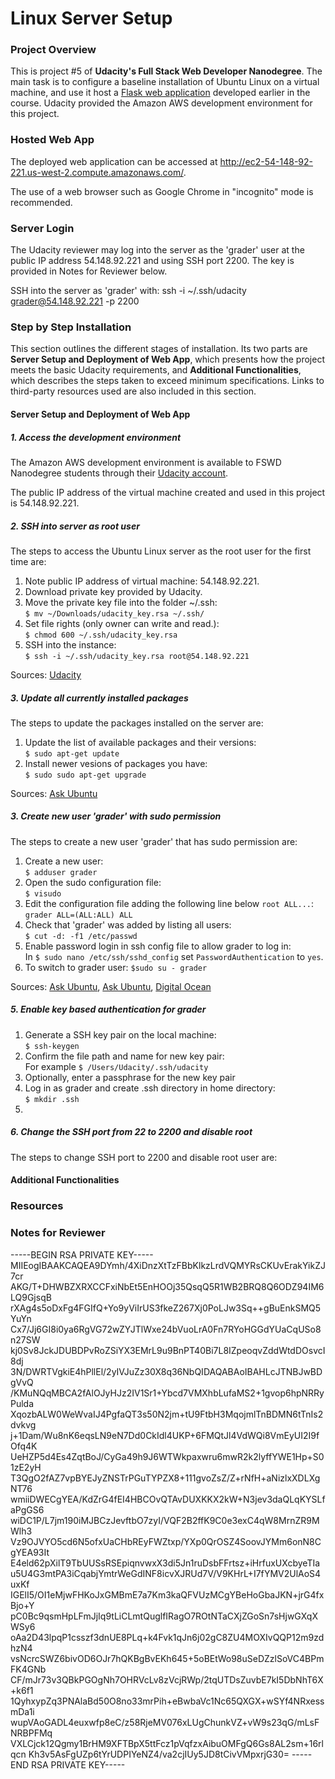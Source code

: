 # Linux Server Setup

### Project Overview
This is project #5 of **Udacity's Full Stack Web Developer Nanodegree**.
The main task is to configure a baseline installation of Ubuntu Linux
on a virtual machine, and use it host a [Flask web application][1] 
developed earlier in the course. Udacity provided the Amazon AWS development
environment for this project.

### Hosted Web App

The deployed web application can be accessed at
http://ec2-54-148-92-221.us-west-2.compute.amazonaws.com/. 

The use of a web browser such as Google Chrome in "incognito" mode is recommended.

### Server Login

The Udacity reviewer may log into the server as the 'grader' user
at the public IP address 54.148.92.221 and using SSH port 2200. The
key is provided in Notes for Reviewer below.

SSH into the server as 'grader' with: ssh -i ~/.ssh/udacity grader@54.148.92.221 -p 2200

### Step by Step Installation
This section outlines the different stages of installation. Its two parts
are **Server Setup and Deployment of Web App**, which presents how the project
meets the basic Udacity requirements, and **Additional Functionalities**, 
which describes the steps taken to exceed minimum specifications. Links to 
third-party resources used are also included in this section. 

#### Server Setup and Deployment of Web App

##### 1. Access the development environment
The Amazon AWS development environment is available to FSWD Nanodegree
students through their [Udacity account][2].

The public IP address of the virtual machine created and used in this project
is 54.148.92.221.

##### 2. SSH into server as root user
The steps to access the Ubuntu Linux server as the root user for the first
time are:

1. Note public IP address of virtual machine: 54.148.92.221.
2. Download private key provided by Udacity.
3. Move the private key file into the folder ~/.ssh:  
  `$ mv ~/Downloads/udacity_key.rsa ~/.ssh/`
4. Set file rights (only owner can write and read.):  
  `$ chmod 600 ~/.ssh/udacity_key.rsa`
5. SSH into the instance:  
  `$ ssh -i ~/.ssh/udacity_key.rsa root@54.148.92.221` 

Sources: [Udacity][3]

##### 3. Update all currently installed packages
The steps to update the packages installed on the server are:

1. Update the list of available packages and their versions:  
  `$ sudo apt-get update`
2. Install newer vesions of packages you have:  
  `$ sudo sudo apt-get upgrade`

Sources: [Ask Ubuntu][4]

##### 3. Create new user 'grader' with sudo permission
The steps to create a new user 'grader' that has sudo permission are:

1. Create a new user:  
  `$ adduser grader`
2. Open the sudo configuration file:  
  `$ visudo`
3. Edit the configuration file adding the following line below `root ALL...`:  
  `grader ALL=(ALL:ALL) ALL`
4. Check that 'grader' was added by listing all users:    
  `$ cut -d: -f1 /etc/passwd`
5. Enable password login in ssh config file to allow grader to log in:   
   In `$ sudo nano /etc/ssh/sshd_config` set `PasswordAuthentication` to `yes`.
6. To switch to grader user:
  `$sudo su - grader`

Sources: [Ask Ubuntu][6], [Ask Ubuntu][7], [Digital Ocean][5]

##### 5. Enable key based authentication for grader

1. Generate a SSH key pair on the local machine:  
  `$ ssh-keygen`
2. Confirm the file path and name for new key pair:  
   For example `$ /Users/Udacity/.ssh/udacity`
3. Optionally, enter a passphrase for the new key pair
4. Log in as grader and create .ssh directory in home directory:  
   `$ mkdir .ssh`
5. 

##### 6. Change the SSH port from 22 to 2200 and disable root
The steps to change SSH port to 2200 and disable root user are:




#### Additional Functionalities

### Resources

### Notes for Reviewer

-----BEGIN RSA PRIVATE KEY-----
MIIEogIBAAKCAQEA9DYmh/4XiDnzXtTzFBbKlkzLrdVQMYRsCKUvErakYikZJ7cr
AKG/T+DHWBZXRXCCFxiNbEt5EnHOOj35QsqQ5R1WB2BRQ8Q6ODZ94IM6LQ9GjsqB
rXAg4s5oDxFg4FGIfQ+Yo9yViIrUS3fkeZ267Xj0PoLJw3Sq++gBuEnkSMQ5YuYn
Cx7/Jj6GI8i0ya6RgVG72wZYJTlWxe24bVuoLrA0Fn7RYoHGGdYUaCqUSo8n27SW
kj0Sv8JckJDUBDPvRoZSiYX3EMrL9u9BnPT40Bi7L8IZpeoqvZddWtdDOsvcI8dj
3N/DWRTVgkiE4hPllEl/2yIVJuZz30X8q36NbQIDAQABAoIBAHLcJTNBJwBDgVvQ
/KMuNQqMBCA2fAlOJyHJz2IV1Sr1+Ybcd7VMXhbLufaMS2+1gvop6hpNRRyPulda
XqozbALW0WeWvaIJ4PgfaQT3s50N2jm+tU9FtbH3MqojmlTnBDMN6tTnIs2dvkvg
j+1Dam/Wu8nK6eqsLN9eN7Dd0CkIdl4UKP+6FMQtJl4VdWQi8VmEyUI2I9fOfq4K
UeHZP5d4Es4ZqtBoJ/CyGa49h9J6WTWkpaxwru6mwR2k2lyffYWE1Hp+S01zE2yH
T3QgO2fAZ7vpBYEJyZNSTrPGuTYPZX8+111gvoZsZ/Z+rNfH+aNizlxXDLXgNT76
wmiiDWECgYEA/KdZrG4fEI4HBCOvQTAvDUXKKX2kW+N3jev3daQLqKYSLfaPgGS6
wiDC1P/L7jm190iMJBCzJevftbO7zyI/VQF2B2ffK9C0e3exC4qW8MrnZR9MWlh3
Vz9OJVYO5cd6N5ofxUaCHbREyFWZtxp/YXp0QrOSZ4SoovJYMm6onN8CgYEA93It
E4eld62pXilT9TbUUSsRSEpiqnvwxX3di5Jn1ruDsbFFrtsz+iHrfuxUXcbyeTIa
u5U4G3mtPA3iCqabjYmtrWeGdINF8icvXJRUd7V/V9KHrL+I7fYMV2UlAoS4uxKf
IGElI5/OI1eMjwFHKoJxGMBmE7a7Km3kaQFVUzMCgYBeHoGbaJKN+jrG4fxBjo+Y
pC0Bc9qsmHpLFmJjIq9tLiCLmtQuglfIRagO7ROtNTaCXjZGoSn7sHjwGXqXWSy6
oAa2D43lpqP1csszf3dnUE8PLq+k4Fvk1qJn6j02gC8ZU4MOXIvQQP12m9zdhzN4
vsNcrcSWZ6bivOD6OJr7hQKBgBvEKh645+5oBEtWo98uSeDZzlSoVC4BPmFK4GNb
CF/mJr73v3QBkPGOgNh7OHRVcLv8zVcjRWp/2tqUTDsZuvbE7kI5DbNhT6X+k6f1
1QyhxypZq3PNAlaBd50O8no33mrPih+eBwbaVc1Nc65QXGX+wSYf4NRxessmDa1i
wupVAoGADL4euxwfp8eC/z58RjeMV076xLUgChunkVZ+vW9s23qG/mLsFNRBPFMq
VXLCjck12Qgmy1BrHM9XFTBpX5ttFcz1pVqfzxAibuOMFgQ6Gs8AL2sm+16rlqcn
Kh3v5AsFgUZp6tYrUDPIYeNZ4/va2cjIUy5JD8tCivVMpxrjG30=
-----END RSA PRIVATE KEY-----

[1]: https://github.com/robertozanchi/catalog-app
[2]: https://www.udacity.com/account#!/development_environment
[3]: https://www.udacity.com/account#!/development_environment
[4]: http://askubuntu.com/questions/94102/what-is-the-difference-between-apt-get-update-and-upgrade "What is the difference between apt-get update and upgrade?"
[5]: https://www.digitalocean.com/community/tutorials/how-to-add-and-delete-users-on-an-ubuntu-14-04-vps
[6]: http://askubuntu.com/questions/410244/a-command-to-list-all-users-and-how-to-add-delete-modify-users "How to list, add, delete and modify users"
[7]: http://askubuntu.com/questions/16650/create-a-new-ssh-user-on-ubuntu-server
